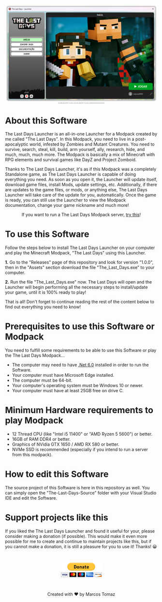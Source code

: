 <p align="center" style="font-size: 2px;">
    <img src="This-Repository/launcher-print.png" />
    <br> 
    Go to "Releases" page, and find the "1.0.0" version, in "Assets" section, download the file "The_Last_Days.exe". Read all the instructions below and then just enjoy! 
</p>

# About this Software

The Last Days Launcher is an all-in-one Launcher for a Modpack created by me called "The Last Days". In this Modpack, you need to live in a post-apocalyptic world, infested by Zombies and Mutant Creatures. You need to survive, search, steal, kill, build, arm yourself, ally, research, hide, and much, much, much more. The Modpack is basically a mix of Minecraft with RPG elements and survival games like DayZ and Project Zomboid.

Thanks to The Last Days Launcher, it's as if this Modpack was a completely Standalone game, as The Last Days Launcher is capable of doing everything you need. As soon as you open it, the Launcher will update itself, download game files, install Mods, update settings, etc. Additionally, if there are updates to the game files, or mods, or anything else, The Last Days Launcher will take care of the update for you, automatically. Once the game is ready, you can still use the Launcher to view the Modpack documentation, change your game nickname and much more!

<center>
If you want to run a The Last Days Modpack server, <a href="https://github.com/marcos4503/the-last-days-server-panel" target="_blank">try this</a>!
</center>

# To use this Software

Follow the steps below to install The Last Days Launcher on your computer and play the Minecraft Modpack, "The Last Days" using this Launcher.

<b>1.</b> Go to the "Releases" page of this repository and look for version "1.0.0", then in the "Assets" section download the file "The_Last_Days.exe" to your computer.

<b>2.</b> Run the file "The_Last_Days.exe" now. The Last Days will open and the Launcher will begin performing all the necessary steps to install/update your game, until it is 100% ready to play!

That is all! Don't forget to continue reading the rest of the content below to find out everything you need to know!

# Prerequisites to use this Software or Modpack

You need to fulfill some requirements to be able to use this Software or play the The Last Days Modpack...

- The computer may need to have <a href="https://download.visualstudio.microsoft.com/download/pr/81531ad6-afa9-4b61-9d05-6a76dce81123/2885d26c1a58f37176fd7859f8cc80f1/dotnet-sdk-6.0.417-win-x64.exe" target="_blank">.Net 6.0</a> installed in order to run the Software.
- Your computer must have Microsoft Edge installed.
- The computer must be 64-bit.
- Your computer's operating system must be Windows 10 or newer.
- Your computer must have at least 25GB free on drive C.

# Minimum Hardware requirements to play Modpack

- 12 Thread CPU (like "Intel i5 11400" or "AMD Ryzen 5 5600") or better.
- 16GB of RAM DDR4 or better.
- Graphics of NVidia GTX 1650 / AMD RX 580 or better.
- NVMe SSD is recommended (especially if you intend to run a server from this modpack).

# How to edit this Software

The source project of this Software is here in this repository as well. You can simply open the "The-Last-Days-Source" folder with your Visual Studio IDE and edit the Software.

# Support projects like this

If you liked the The Last Days Launcher and found it useful for your, please consider making a donation (if possible). This would make it even more possible for me to create and continue to maintain projects like this, but if you cannot make a donation, it is still a pleasure for you to use it! Thanks! 😀

<br>

<p align="center">
    <a href="https://www.paypal.com/donate/?hosted_button_id=MVDJY3AXLL8T2" target="_blank">
        <img src="This-Repository/paypal-donate.png" alt="Donate" />
    </a>
</p>

<br>

<p align="center">
Created with ❤ by Marcos Tomaz
</p>